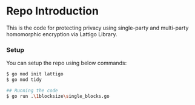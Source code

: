 # Repo Introduction

This is the code for protecting privacy using single-party and multi-party homomorphic encryption via Lattigo Library.

### Setup

You can setup the repo using below commands:

```bash
$ go mod init lattigo
$ go mod tidy

## Running the code
$ go run .\1blocksize\single_blocks.go
